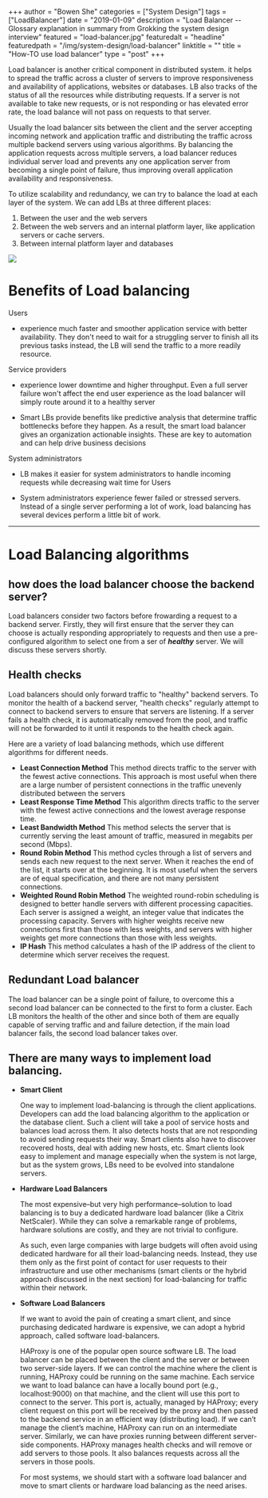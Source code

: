 +++
author = "Bowen She"
categories = ["System Design"]
tags = ["LoadBalancer"]
date = "2019-01-09"
description = "Load Balancer -- Glossary explanation in summary from Grokking the system design interview"
featured = "load-balancer.jpg"
featuredalt = "headline"
featuredpath = "/img/system-design/load-balancer"
linktitle = ""
title = "How-TO use load balancer"
type = "post"
+++

Load balancer is another critical component in distributed system. it helps to spread the traffic across a cluster of servers to improve responsiveness and availability of applications, websites or databases. LB also tracks of the status of all the resources while distributing requests. If a server is not available to take new requests, or is not responding or has elevated error rate, the load balance will not pass on requests to that server.

Usually the load balancer sits between the client and the server accepting incoming network and application traffic and distributing the traffic across multiple backend servers using various algorithms. By balancing the application requests across multiple servers, a load balancer reduces individual server load and prevents any one application server from becoming a single point of failure, thus improving overall application  availability and responsiveness.

To utilize scalability and redundancy, we can try to balance the load at each layer of the system. We can add LBs at three different places:

1. Between the user and the web servers
2. Between the web servers and an internal platform layer, like application servers or cache servers.
3. Between internal platform layer and databases

![](/img/system-design/load-balancer/load-balancer-positions.png)

# Benefits of Load balancing

Users

- experience much faster and smoother application service with better availability. They don't need to wait for a struggling server to finish all its previous tasks instead, the LB will send the traffic to a more readily resource.

Service providers

- experience lower downtime and higher throughput. Even a full server failure won't affect the end user experience as the load balancer will simply route around it to a healthy server

- Smart LBs provide benefits like predictive analysis that determine traffic bottlenecks before they happen. As a result, the smart load balancer gives an organization actionable insights. These are key to automation and can help drive business decisions

System administrators

- LB makes it easier for system administrators to handle incoming requests while decreasing wait time for Users

- System administrators experience fewer failed or stressed servers. Instead of a single server performing a lot of work, load balancing has several devices perform a little bit of work.

---

# Load Balancing algorithms

## how does the load balancer choose the backend server?

Load balancers consider two factors before frowarding a request to a backend server. Firstly, they will first ensure that the server they can choose is actually responding appropriately to requests and then use a pre-configured algorithm to select one from a ser of ***healthy*** server. We will discuss these servers shortly.

## Health checks

Load balancers should only forward traffic to "healthy" backend servers. To monitor the health of a backend server, "health checks" regularly attempt to connect to backend servers to ensure that servers are listening. If a server fails a health check, it is automatically removed from the pool, and traffic will not be forwarded to it until it responds to the health check again.

Here are a variety of load balancing methods, which use different  algorithms for different needs.

- **Least Connection Method**
  This method directs traffic to the server with the fewest active connections. This approach is most useful when there are a large number of persistent connections in the traffic unevenly distributed between the servers
- **Least Response Time Method**
  This algorithm directs traffic to the server with the fewest active connections and the lowest average response time.
- **Least Bandwidth Method**
  This method selects the server that is currently serving the least amount of traffic, measured in megabits per second (Mbps).
- **Round Robin Method**
  This method cycles through a list of servers and sends each new request to the next server. When it reaches the end of the list, it starts over at the beginning. It is most useful when the servers are of equal specification, and there are not many persistent connections.
- **Weighted Round Robin Method**
  The weighted round-robin scheduling is designed to better handle servers with different processing capacities. Each server is assigned a weight, an integer value that indicates the processing capacity. Servers with higher weights receive new connections first than those with less weights, and servers with higher weights get more connections than those with less weights.
- **IP Hash**
  This method calculates a hash of the IP address of the client to determine which server receives the request.

## Redundant Load balancer

The load balancer can be  a single point of failure, to overcome this a second load balancer can be connected to the first to form a cluster. Each LB monitors the health of the other and since both of them are equally capable of serving traffic and and failure detection, if the main load balancer fails, the second load balancer takes over.

## There are many ways to implement load balancing.

- **Smart Client**

  One way to implement load-balancing is through the client applications. Developers can add the load balancing algorithm to the application or the database client. Such a client will take a pool of service hosts and balances load across them. It also detects hosts that are not responding to avoid sending requests their way. Smart clients also have to discover recovered hosts, deal with adding new hosts, etc. Smart clients look easy to implement and manage especially when the system is not large, but as the system grows, LBs need to be evolved into standalone servers.

- **Hardware Load Balancers**

  The most expensive–but very high performance–solution to load balancing is to buy a dedicated hardware load balancer (like a Citrix NetScaler). While they can solve a remarkable range of problems, hardware solutions are costly, and they are not trivial to configure.

  As such, even large companies with large budgets will often avoid using dedicated hardware for all their load-balancing needs. Instead, they use them only as the first point of contact for user requests to their infrastructure and use other mechanisms (smart clients or the hybrid approach discussed in the next section) for load-balancing for traffic within their network.

- **Software Load Balancers**

  If we want to avoid the pain of creating a smart client, and since purchasing dedicated hardware is expensive, we can adopt a hybrid approach, called software load-balancers.

  HAProxy is one of the popular open source software LB. The load balancer can be placed between the client and the server or between two server-side layers. If we can control the machine where the client is running, HAProxy could be running on the same machine. Each service we want to load balance can have a locally bound port (e.g., localhost:9000) on that machine, and the client will use this port to connect to the server. This port is, actually, managed by HAProxy; every client request on this port will be received by the proxy and then passed to the backend service in an efficient way (distributing load). If we can’t manage the client’s machine, HAProxy can run on an intermediate server. Similarly, we can have proxies running between different server-side components. HAProxy manages health checks and will remove or add servers to those pools. It also balances requests across all the servers in those pools.

  For most systems, we should start with a software load balancer and move to smart clients or hardware load balancing as the need arises.
